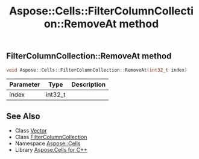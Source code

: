 ﻿---
title: Aspose::Cells::FilterColumnCollection::RemoveAt method
linktitle: RemoveAt
second_title: Aspose.Cells for C++ API Reference
description: 'How to use RemoveAt method of Aspose::Cells::FilterColumnCollection class in C++.'
type: docs
weight: 600
url: /cpp/aspose.cells/filtercolumncollection/removeat/
---
## FilterColumnCollection::RemoveAt method




```cpp
void Aspose::Cells::FilterColumnCollection::RemoveAt(int32_t index)
```


| Parameter | Type | Description |
| --- | --- | --- |
| index | int32_t |  |

## See Also

* Class [Vector](../../vector/)
* Class [FilterColumnCollection](../)
* Namespace [Aspose::Cells](../../)
* Library [Aspose.Cells for C++](../../../)
